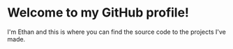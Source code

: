 # Welcome to my GitHub profile!
 I'm Ethan and this is where you can find the source code to the projects I've made.
